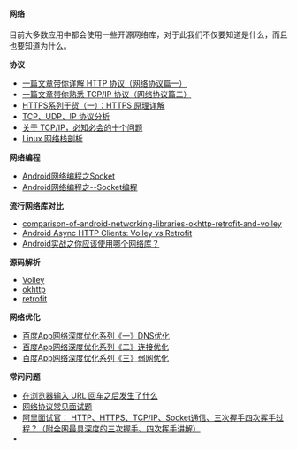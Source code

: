 #### 网络
目前大多数应用中都会使用一些开源网络库，对于此我们不仅要知道是什么，而且也要知道为什么。

**协议**
- [一篇文章带你详解 HTTP 协议（网络协议篇一）](https://www.jianshu.com/p/6e9e4156ece3)
- [一篇文章带你熟悉 TCP/IP 协议（网络协议篇二）](https://www.jianshu.com/p/9f3e879a4c9c)
- [HTTPS系列干货（一）：HTTPS 原理详解](https://zhuanlan.zhihu.com/p/27395037)
- [TCP、UDP、IP 协议分析](https://cloud.tencent.com/developer/article/1071325)
- [关于 TCP/IP，必知必会的十个问题](https://juejin.im/post/6844903490595061767#heading-0)
- [Linux 网络栈剖析](https://www.ibm.com/developerworks/cn/linux/l-linux-networking-stack/index.html)

**网络编程**

- [Android网络编程之Socket](https://segmentfault.com/a/1190000011350889)
- [Android网络编程之--Socket编程](https://www.jianshu.com/p/fb4dfab4eec1)

**流行网络库对比**

- [comparison-of-android-networking-libraries-okhttp-retrofit-and-volley](http://stackoverflow.com/questions/16902716/comparison-of-android-networking-libraries-okhttp-retrofit-and-volley)
- [Android Async HTTP Clients: Volley vs Retrofit](http://blog.csdn.net/hwz2311245/article/details/46845271)
- [Android实战之你应该使用哪个网络库？](https://segmentfault.com/a/1190000003965158)

**源码解析**

- [Volley](http://p.codekk.com/blogs/detail/54cfab086c4761e5001b2542)
- [okhttp](https://www.jianshu.com/p/82f74db14a18)
- [retrofit](https://github.com/android-cn/android-open-project-analysis/tree/master/tool-lib/network/retrofit)

**网络优化**
- [百度App网络深度优化系列《一》DNS优化](https://juejin.im/post/6844904032318832647)
- [百度App网络深度优化系列《二》连接优化](https://juejin.im/post/6844904033715486728)
- [百度App网络深度优化系列《三》弱网优化](https://juejin.im/post/6844904033723875342)

**常问问题**

- [在浏览器输入 URL 回车之后发生了什么](https://juejin.im/post/6844903922084085773)
- [网络协议常见面试题](https://juejin.im/post/6844903975926366216#heading-1)
- [阿里面试官： HTTP、HTTPS、TCP/IP、Socket通信、三次握手四次挥手过程？（附全网最具深度的三次握手、四次挥手讲解）](https://developer.aliyun.com/article/742739)
- 

